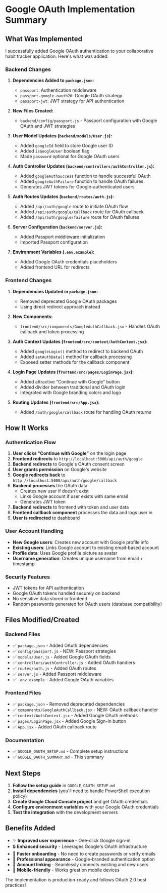 # Google OAuth Implementation Summary

## What Was Implemented

I successfully added Google OAuth authentication to your collaborative habit tracker application. Here's what was added:

### Backend Changes

1. **Dependencies Added to `package.json`:**
   - `passport`: Authentication middleware
   - `passport-google-oauth20`: Google OAuth strategy
   - `passport-jwt`: JWT strategy for API authentication

2. **New Files Created:**
   - `backend/config/passport.js` - Passport configuration with Google OAuth and JWT strategies

3. **User Model Updates (`backend/models/User.js`):**
   - Added `googleId` field to store Google user ID
   - Added `isGoogleUser` boolean flag
   - Made `password` optional for Google OAuth users

4. **Auth Controller Updates (`backend/controllers/authController.js`):**
   - Added `googleAuthSuccess` function to handle successful OAuth
   - Added `googleAuthFailure` function to handle OAuth failures
   - Generates JWT tokens for Google-authenticated users

5. **Auth Routes Updates (`backend/routes/auth.js`):**
   - Added `/api/auth/google` route to initiate OAuth flow
   - Added `/api/auth/google/callback` route for OAuth callback
   - Added `/api/auth/google/failure` route for OAuth failures

6. **Server Configuration (`backend/server.js`):**
   - Added Passport middleware initialization
   - Imported Passport configuration

7. **Environment Variables (`.env.example`):**
   - Added Google OAuth credentials placeholders
   - Added frontend URL for redirects

### Frontend Changes

1. **Dependencies Updated in `package.json`:**
   - Removed deprecated Google OAuth packages
   - Using direct redirect approach instead

2. **New Components:**
   - `frontend/src/components/GoogleAuthCallback.jsx` - Handles OAuth callback and token processing

3. **Auth Context Updates (`frontend/src/context/AuthContext.jsx`):**
   - Added `googleLogin()` method to redirect to backend OAuth
   - Added `setAuthData()` method for callback processing
   - Exposed setter methods for the callback component

4. **Login Page Updates (`frontend/src/pages/LoginPage.jsx`):**
   - Added attractive "Continue with Google" button
   - Added divider between traditional and OAuth login
   - Integrated with Google branding colors and logo

5. **Routing Updates (`frontend/src/App.jsx`):**
   - Added `/auth/google/callback` route for handling OAuth returns

## How It Works

### Authentication Flow

1. **User clicks "Continue with Google"** on the login page
2. **Frontend redirects** to `http://localhost:5000/api/auth/google`
3. **Backend redirects** to Google's OAuth consent screen
4. **User grants permission** on Google's website
5. **Google redirects back** to `http://localhost:5000/api/auth/google/callback`
6. **Backend processes** the OAuth data:
   - Creates new user if doesn't exist
   - Links Google account if user exists with same email
   - Generates JWT token
7. **Backend redirects** to frontend with token and user data
8. **Frontend callback component** processes the data and logs user in
9. **User is redirected** to dashboard

### User Account Handling

- **New Google users**: Creates new account with Google profile info
- **Existing users**: Links Google account to existing email-based account
- **Profile data**: Uses Google profile picture as avatar
- **Username generation**: Creates unique username from email + timestamp

### Security Features

- JWT tokens for API authentication
- Google OAuth tokens handled securely on backend
- No sensitive data stored in frontend
- Random passwords generated for OAuth users (database compatibility)

## Files Modified/Created

### Backend Files
- ✅ `package.json` - Added OAuth dependencies
- ✅ `config/passport.js` - NEW: Passport strategies
- ✅ `models/User.js` - Added Google OAuth fields
- ✅ `controllers/authController.js` - Added OAuth handlers
- ✅ `routes/auth.js` - Added OAuth routes
- ✅ `server.js` - Added Passport middleware
- ✅ `.env.example` - Added Google OAuth variables

### Frontend Files
- ✅ `package.json` - Removed deprecated dependencies
- ✅ `components/GoogleAuthCallback.jsx` - NEW: OAuth callback handler
- ✅ `context/AuthContext.jsx` - Added Google OAuth methods
- ✅ `pages/LoginPage.jsx` - Added Google Sign-In button
- ✅ `App.jsx` - Added OAuth callback route

### Documentation
- ✅ `GOOGLE_OAUTH_SETUP.md` - Complete setup instructions
- ✅ `GOOGLE_OAUTH_SUMMARY.md` - This summary

## Next Steps

1. **Follow the setup guide** in `GOOGLE_OAUTH_SETUP.md`
2. **Install dependencies** (you'll need to handle PowerShell execution policy)
3. **Create Google Cloud Console project** and get OAuth credentials
4. **Configure environment variables** with your Google OAuth credentials
5. **Test the integration** with the development servers

## Benefits Added

- ✨ **Improved user experience** - One-click Google sign-in
- 🔒 **Enhanced security** - Leverages Google's OAuth infrastructure  
- 🚀 **Faster onboarding** - No need to create passwords or verify emails
- 🎨 **Professional appearance** - Google-branded authentication option
- 🔄 **Account linking** - Seamlessly connects existing and new users
- 📱 **Mobile-friendly** - Works great on mobile devices

The implementation is production-ready and follows OAuth 2.0 best practices!
